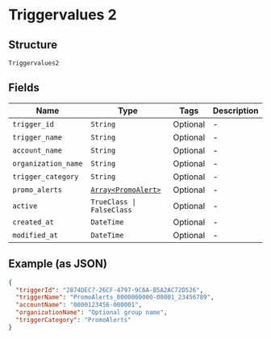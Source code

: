 
# Triggervalues 2

## Structure

`Triggervalues2`

## Fields

| Name | Type | Tags | Description |
|  --- | --- | --- | --- |
| `trigger_id` | `String` | Optional | - |
| `trigger_name` | `String` | Optional | - |
| `account_name` | `String` | Optional | - |
| `organization_name` | `String` | Optional | - |
| `trigger_category` | `String` | Optional | - |
| `promo_alerts` | [`Array<PromoAlert>`](../../doc/models/promo-alert.md) | Optional | - |
| `active` | `TrueClass \| FalseClass` | Optional | - |
| `created_at` | `DateTime` | Optional | - |
| `modified_at` | `DateTime` | Optional | - |

## Example (as JSON)

```json
{
  "triggerId": "2874DEC7-26CF-4797-9C6A-B5A2AC72D526",
  "triggerName": "PromoAlerts_0000000000-00001_23456789",
  "accountName": "0000123456-000001",
  "organizationName": "Optional group name",
  "triggerCategory": "PromoAlerts"
}
```

